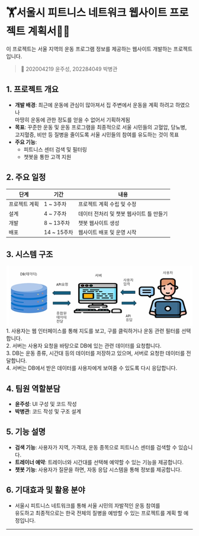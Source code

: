# 🏋️서울시 피트니스 네트워크 웹사이트 프로젝트 계획서🏃‍♂️
이 프로젝트는 서울 지역의 운동 프로그램 정보를 제공하는 웹사이트 개발하는 프로젝트입니다.  
> 👤 202004219 윤주성, 202284049 박병관

## 1. 프로젝트 개요
- **개발 배경**: 최근에 운동에 관심이 많아져서 집 주변에서 운동을 계획 하려고 하였으나<br/>
                 마땅히 운동에 관한 정도를 얻을 수 없어서 기획하게됨
- **목표**: 꾸준한 운동 및 운동 프로그램을 최종적으로 서울 시민들의 고혈압, 당뇨병,<br/>
            고지혈증, 비만 등 질병을 줄이도록 서울 시민들의 참여를 유도하는 것이 목표
- **주요 기능**:
  - 피트니스 센터 검색 및 필터링
  - 챗봇을 통한 고객 지원

## 2. 주요 일정
| 단계         | 기간          | 내용                         |
| ------------ | ------------- | ---------------------------- |
| 프로젝트 계획 | 1 ~ 3주차  | 프로젝트 계획 수립 및 수정|
| 설계          | 4 ~ 7주차 | 데이터 전처리 및 챗봇 웹사이트 틀 만들기|
| 개발          | 8 ~ 13주차 | 챗봇 웹사이트 생성|
| 배포          | 14 ~ 15주차 | 웹사이트 배포 및 운영 시작 |

## 3. 시스템 구조
<img src="./ia/125154_.jpeg" width="700" alt="프로젝트 구조도">
1. 사용자는 웹 인터페이스를 통해 지도를 보고, 구를 클릭하거나 운동 관련 필터를 선택합니다.<br/>
2. 서버는 사용자 요청을 바탕으로 DB에 있는 관련 데이터를 요청합니다.<br/>
3. DB는 운동 종류, 시간대 등의 데이터를 저장하고 있으며, 서버로 요청한 데이터를 전달합니다.<br/>
4. 서버는 DB에서 받은 데이터를 사용자에게 보여줄 수 있도록 다시 응답합니다.

## 4. 팀원 역할분담
- **윤주성**: UI 구성 및 코드 작성
- **박병관**: 코드 작성 및 구조 설계

## 5. 기능 설명
- **검색 기능**: 사용자가 지역, 가격대, 운동 종목으로 피트니스 센터를 검색할 수 있습니다.
- **트레이너 예약**: 트레이너와 시간대를 선택해 예약할 수 있는 기능을 제공합니다.
- **챗봇 기능**: 사용자가 질문을 하면, 자동 응답 시스템을 통해 정보를 제공합니다.

## 6. 기대효과 및 활용 분야
- 서울시 피트니스 네트워크를 통해 서울 시민의 자발적인 운동 참여를<br/>
  유도하고 최종적으로는 한국 전체의 질병을 예방할 수 있는 프로젝트를 계획 할 예정입니다.

---
